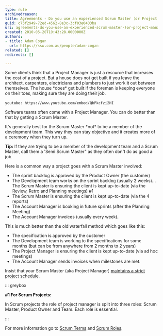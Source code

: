 ```yaml
---
type: rule
archivedreason: 
title: Agreements - Do you use an experienced Scrum Master (or Project Manager)?
guid: c73f2949-72ed-4562-8e3c-3cf03e0403ba
uri: agreements-do-you-use-an-experienced-scrum-master-(or-project-manager)
created: 2010-05-20T10:43:28.0000000Z
authors:
- title: Adam Cogan
  url: https://ssw.com.au/people/adam-cogan
related: []
redirects: []

---
```


Some clients think that a Project Manager is just a resource that increases the cost of a project. But a house does not get built if you leave the architect, carpenters, electricians and plumbers to just work it out between themselves. The house \*does\* get built if the foreman is keeping everyone on their toes, making sure they are doing their job.


`youtube: https://www.youtube.com/embed/QbPkcfzi2HI`
 

Software teams often come with a Project Manager. You can do better than that by getting a Scrum Master.

<!--endintro-->

It's generally best for the Scrum Master \*not\* to be a member of the development team. This way they can stay objective and it creates more of a ceremony when they turn up.

**Tip:** If they are trying to be a member of the development team and a Scrum Master, call them a 'Semi Scrum Master" as they often don't do as good a job.

Here is a common way a project goes with a Scrum Master involved:

* The sprint backlog is approved by the Product Owner (the customer)
* The Development team works on the sprint backlog (usually 2 weeks)... The Scrum Master is ensuring the client is kept up-to-date (via the Review, Retro and Planning meetings) #1
* The Scrum Master is ensuring the client is kept up-to-date (via the 4 reports)
* The Account Manager is booking in future sprints (after the Planning Meeting)
* The Account Manager invoices (usually every week).


This is much better than the old waterfall method which goes like this:

* The specification is approved by the customer
* The Development team is working to the specifications for some months (but can be from anywhere from 2 months to 2 years)
* The Project Manager is ensuring the client is kept up-to-date (via ad hoc meetings)
* The Account Manager sends invoices when milestones are met.


Insist that your Scrum Master (aka Project Manager) [maintains a strict project schedule](/does-your-scrum-master-aka-project-manager-maintain-a-strict-project-schedule).


::: greybox

**#1 For Scrum Projects:**

In Scrum projects the role of project manager is split into three roles: Scrum Master, Product Owner and Team. Each role is essential.

:::

For more information go to [Scrum Terms](https&#58;//www.scrumalliance.org/community/articles/2007/march/glossary-of-scrum-terms) and [Scrum Roles](https&#58;//www.scrumalliance.org/why-scrum/core-scrum-values-roles).
